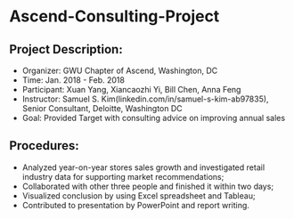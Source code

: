 # Ascend-Consulting-Project

## Project Description:
* Organizer: GWU Chapter of Ascend, Washington, DC
* Time: Jan. 2018 - Feb. 2018
* Participant: Xuan Yang, Xiancaozhi Yi, Bill Chen, Anna Feng
* Instructor: Samuel S. Kim(linkedin.com/in/samuel-s-kim-ab97835), Senior Consultant, Deloitte, Washington DC
* Goal: Provided Target with consulting advice on improving annual sales 

## Procedures:
* Analyzed year-on-year stores sales growth and investigated retail industry data for supporting market recommendations; 
* Collaborated with other three people and finished it within two days; 
* Visualized conclusion by using Excel spreadsheet and Tableau; 
* Contributed to presentation by PowerPoint and report writing.
